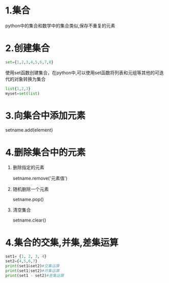 # 1.集合

python中的集合和数学中的集合类似,保存不重复的元素

# 2.创建集合

```python
set={1,2,3,4,5,6,7,8}
```

使用set函数创建集合，在python中,可以使用set函数将列表和元组等其他的可迭代的对象转换为集合

```python
list{1,2,3}
myset=set(list)
```

# 3.向集合中添加元素

setname.add(element)

# 4.删除集合中的元素

1. 删除指定的元素

    setname.remove('元素值')

2. 随机删除一个元素

    setname.pop()

3. 清空集合

   setname.clear()

   

# 4.集合的交集,并集,差集运算

```python
set1= {1, 2, 3, 4}
set2={4,5,6,7}
print(set1&set2)#交集运算
print(set1|set2)#并集运算
print(set1 - set2)#差集运算
```


